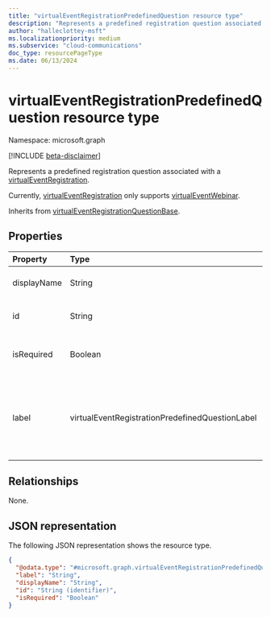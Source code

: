 ```yaml
---
title: "virtualEventRegistrationPredefinedQuestion resource type"
description: "Represents a predefined registration question associated with a virtual event."
author: "halleclottey-msft"
ms.localizationpriority: medium
ms.subservice: "cloud-communications"
doc_type: resourcePageType
ms.date: 06/13/2024
---
```


# virtualEventRegistrationPredefinedQuestion resource type

Namespace: microsoft.graph

[!INCLUDE [beta-disclaimer](../../includes/beta-disclaimer.md)]

Represents a predefined registration question associated with a [virtualEventRegistration](../resources/virtualeventregistration.md).

Currently, [virtualEventRegistration](../resources/virtualeventregistration.md) only supports [virtualEventWebinar](../resources/virtualeventwebinar.md). 

Inherits from [virtualEventRegistrationQuestionBase](../resources/virtualeventregistrationquestionbase.md).

## Properties

|Property|Type|Description|
|:---|:---|:---|
|displayName|String|Display name of the registration question. Inherited from [virtualEventRegistrationQuestionBase](../resources/virtualeventregistrationquestionbase.md).|
|id|String|Unique identifier of the registration question. Inherited from [virtualEventRegistrationQuestionBase](../resources/virtualeventregistrationquestionbase.md).|
|isRequired|Boolean| Indicates whether an answer to the question is required. The default value is `false`. Inherited from [virtualEventRegistrationQuestionBase](../resources/virtualeventregistrationquestionbase.md).|
|label|virtualEventRegistrationPredefinedQuestionLabel|Label of the predefined registration question. The following label values accept a single line  of text: `street`, `city`, `state`, `postalCode`, `countryOrRegion`, `industry`, `jobTitle`, and `organization`. `unknownFutureValue` is an evolvable enumeration sentinel value; do not use this label.|

## Relationships
None.

## JSON representation

The following JSON representation shows the resource type.
<!-- {
  "blockType": "resource",
  "keyProperty": "id",
  "@odata.type": "microsoft.graph.virtualEventRegistrationPredefinedQuestion",
  "baseType": "microsoft.graph.virtualEventRegistrationQuestionBase",
  "openType": false
}
-->
``` json
{
  "@odata.type": "#microsoft.graph.virtualEventRegistrationPredefinedQuestion",
  "label": "String",
  "displayName": "String",  
  "id": "String (identifier)",
  "isRequired": "Boolean"
}
```
